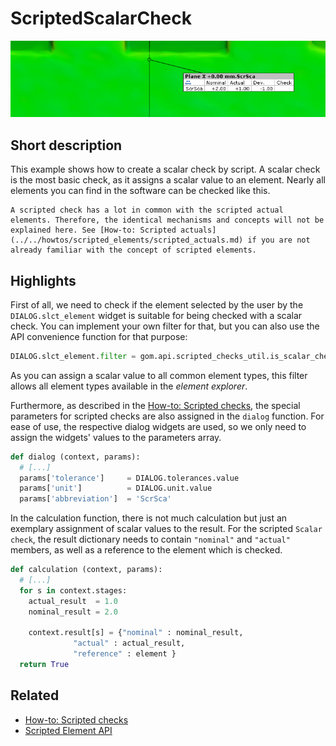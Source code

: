 # ScriptedScalarCheck

![Scripted scalar check](scripted_scalar_check.jpg)

## Short description

This example shows how to create a scalar check by script. A scalar check is the most basic check, as it assigns a scalar value to an element. Nearly all elements you can find in the software can be checked like this.

```{note}
A scripted check has a lot in common with the scripted actual elements. Therefore, the identical mechanisms and concepts will not be explained here. See [How-to: Scripted actuals](../../howtos/scripted_elements/scripted_actuals.md) if you are not already familiar with the concept of scripted elements. 
```

## Highlights

First of all, we need to check if the element selected by the user by the `DIALOG.slct_element` widget is suitable for being checked with a scalar check. You can implement your own filter for that, but you can also use the API convenience function for that purpose:

```python
DIALOG.slct_element.filter = gom.api.scripted_checks_util.is_scalar_checkable
```

As you can assign a scalar value to all common element types, this filter allows all element types available in the *element explorer*.

Furthermore, as described in the [How-to: Scripted checks](../../howtos/scripted_elements/scripted_checks.md), the special parameters for scripted checks are also assigned in the `dialog` function. For ease of use, the respective dialog widgets are used, so we only need to assign the widgets' values to the parameters array.

```python 
def dialog (context, params):
  # [...]
  params['tolerance']     = DIALOG.tolerances.value
  params['unit']          = DIALOG.unit.value
  params['abbreviation']  = 'ScrSca'
```

In the calculation function, there is not much calculation but just an exemplary assignment of scalar values to the result. For the scripted `Scalar check`, the result dictionary needs to contain `"nominal"` and `"actual"` members, as well as a reference to the element which is checked.


```python
def calculation (context, params):
  # [...]
  for s in context.stages:
    actual_result  = 1.0
    nominal_result = 2.0
    
    context.result[s] = {"nominal" : nominal_result, 
              "actual" : actual_result, 
              "reference" : element }
  return True
```

## Related

* [How-to: Scripted checks](https://zeissiqs.github.io/zeiss-inspect-addon-api/2025/howtos/scripted_elements/scripted_checks.md)
* [Scripted Element API](https://zeissiqs.github.io/zeiss-inspect-addon-api/2025/python_api/scripted_elements_api.md)